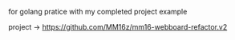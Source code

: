 for golang pratice with my completed project example

project -> https://github.com/MM16z/mm16-webboard-refactor.v2
